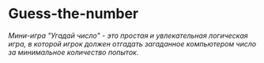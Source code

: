 # Guess-the-number
*Мини-игра "Угадай число" - это простая и увлекательная логическая игра, в которой игрок должен отгадать загаданное компьютером число за минимальное количество попыток.*
